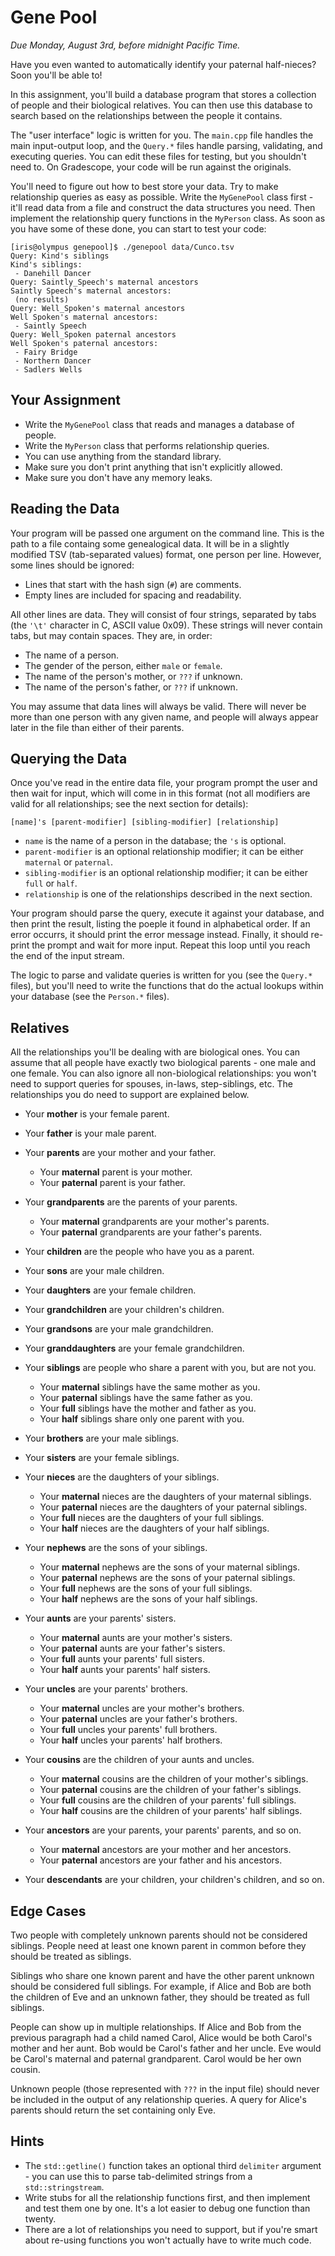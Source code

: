 # Gene Pool

_Due Monday, August 3rd, before midnight Pacific Time._

Have you even wanted to automatically identify  your paternal half-nieces?  Soon
you'll be able to!

In this assignment,  you'll build a database program that stores a collection of
people and their biological relatives.  You can then use this database to search
based on the relationships between the people it contains.

The "user interface" logic  is written for you.  The `main.cpp` file handles the
main input-output loop,  and the `Query.*` files handle parsing, validating, and
executing queries.  You can edit these files for testing, but you shouldn't need
to.  On Gradescope, your code will be run against the originals.

You'll need to figure out how to best store your data.  Try to make relationship
queries  as easy as possible.  Write the  `MyGenePool`  class first - it'll read
data from a file and construct the data structures you need.  Then implement the
relationship query functions  in the `MyPerson` class.  As soon as you have some
of these done, you can start to test your code:

```
[iris@olympus genepool]$ ./genepool data/Cunco.tsv
Query: Kind's siblings
Kind's siblings:
 - Danehill Dancer
Query: Saintly_Speech's maternal ancestors
Saintly Speech's maternal ancestors:
 (no results)
Query: Well_Spoken's maternal ancestors
Well Spoken's maternal ancestors:
 - Saintly Speech
Query: Well_Spoken paternal ancestors
Well Spoken's paternal ancestors:
 - Fairy Bridge
 - Northern Dancer
 - Sadlers Wells
```


## Your Assignment

- Write the `MyGenePool` class that reads and manages a database of people.
- Write the `MyPerson` class that performs relationship queries.
- You can use anything from the standard library.
- Make sure you don't print anything that isn't explicitly allowed.
- Make sure you don't have any memory leaks.


## Reading the Data

Your program  will be passed one argument on the command line.  This is the path
to a file containg some genealogical data. It will be in a slightly modified TSV
(tab-separated values) format,  one person per line.  However, some lines should
be ignored:

- Lines that start with the hash sign (`#`) are comments.
- Empty lines are included for spacing and readability.

All other lines are data.  They will consist of four strings,  separated by tabs
(the `'\t'` character in C, ASCII value 0x09).  These strings will never contain
tabs, but may contain spaces.  They are, in order:

- The name of a person.
- The gender of the person, either `male` or `female`.
- The name of the person's mother, or `???` if unknown.
- The name of the person's father, or `???` if unknown.

You may assume  that data lines  will always be valid.  There will never be more
than one person with any given name,  and people will always appear later in the
file than either of their parents.


## Querying the Data

Once you've read in the entire data file,  your program prompt the user and then
wait for input,  which will come in in this format  (not all modifiers are valid
for all relationships; see the next section for details):

```
[name]'s [parent-modifier] [sibling-modifier] [relationship]
```

- `name` is the name of a person in the database; the `'s` is optional.
- `parent-modifier` is an optional relationship modifier; it can be either
  `maternal` or `paternal`.
- `sibling-modifier` is an optional relationship modifier; it can be either
  `full` or `half`.
- `relationship` is one of the relationships described in the next section.

Your program should parse the query,  execute it against your database, and then
print the result, listing the poeple it found in alphabetical order. If an error
occurrs, it should print the error message instead.  Finally, it should re-print
the prompt and wait for more input.  Repeat this loop until you reach the end of
the input stream.

The logic  to parse and validate queries  is written for you  (see the `Query.*`
files), but you'll need to write the functions that do the actual lookups within
your database (see the `Person.*` files).


## Relatives

All the relationships you'll be dealing with are biological ones. You can assume
that all people have  exactly two  biological parents - one male and one female.
You can also ignore all non-biological relationships:  you won't need to support
queries for spouses, in-laws, step-siblings, etc.  The relationships you do need
to support are explained below.

- Your **mother** is your female parent.
- Your **father** is your male parent.
- Your **parents** are your mother and your father.
  - Your **maternal** parent is your mother.
  - Your **paternal** parent is your father.

- Your **grandparents** are the parents of your parents.
  - Your **maternal** grandparents are your mother's parents.
  - Your **paternal** grandparents are your father's parents.

- Your **children** are the people who have you as a parent.
- Your **sons** are your male children.
- Your **daughters** are your female children.

- Your **grandchildren** are your children's children.
- Your **grandsons** are your male grandchildren.
- Your **granddaughters** are your female grandchildren.

- Your **siblings** are people who share a parent with you, but are not you.
  - Your **maternal** siblings have the same mother as you.
  - Your **paternal** siblings have the same father as you.
  - Your **full** siblings have the mother and father as you.
  - Your **half** siblings share only one parent with you.
- Your **brothers** are your male siblings.
- Your **sisters** are your female siblings.

- Your **nieces** are the daughters of your siblings.
  - Your **maternal** nieces are the daughters of your maternal siblings.
  - Your **paternal** nieces are the daughters of your paternal siblings.
  - Your **full** nieces are the daughters of your full siblings.
  - Your **half** nieces are the daughters of your half siblings.

- Your **nephews** are the sons of your siblings.
  - Your **maternal** nephews are the sons of your maternal siblings.
  - Your **paternal** nephews are the sons of your paternal siblings.
  - Your **full** nephews are the sons of your full siblings.
  - Your **half** nephews are the sons of your half siblings.

- Your **aunts** are your parents' sisters.
  - Your **maternal** aunts are your mother's sisters.
  - Your **paternal** aunts are your father's sisters.
  - Your **full** aunts your parents' full sisters.
  - Your **half** aunts your parents' half sisters.

- Your **uncles** are your parents' brothers.
  - Your **maternal** uncles are your mother's brothers.
  - Your **paternal** uncles are your father's brothers.
  - Your **full** uncles your parents' full brothers.
  - Your **half** uncles your parents' half brothers.

- Your **cousins** are the children of your aunts and uncles.
  - Your **maternal** cousins are the children of your mother's siblings.
  - Your **paternal** cousins are the children of your father's siblings.
  - Your **full** cousins are the children of your parents' full siblings.
  - Your **half** cousins are the children of your parents' half siblings.

- Your **ancestors** are your parents, your parents' parents, and so on.
  - Your **maternal** ancestors are your mother and her ancestors.
  - Your **paternal** ancestors are your father and his ancestors.
- Your **descendants** are your children, your children's children, and so on.


## Edge Cases

Two people  with completely unknown parents  should not be considered  siblings.
People need  at least one  known parent in common  before they should be treated
as siblings.

Siblings who share one known parent and have the other parent unknown  should be
considered full siblings. For example, if Alice and Bob are both the children of
Eve and an unknown father, they should be treated as full siblings.

People can show up in multiple relationships. If Alice and Bob from the previous
paragraph  had a child named Carol,  Alice would be both  Carol's mother and her
aunt.  Bob would be Carol's father and her uncle.  Eve would be Carol's maternal
and paternal grandparent.  Carol would be her own cousin.

Unknown people (those represented with `???` in the input file)  should never be
included in the output of any relationship queries.  A query for Alice's parents
should return the set containing only Eve.


## Hints

- The `std::getline()` function takes an optional third `delimiter` argument -
  you can use this to parse tab-delimited strings from a `std::stringstream`.
- Write stubs for all the relationship functions first, and then implement and
  test them one by one.  It's a lot easier to debug one function than twenty.
- There are a lot of relationships you need to support, but if you're smart
  about re-using functions you won't actually have to write much code.
